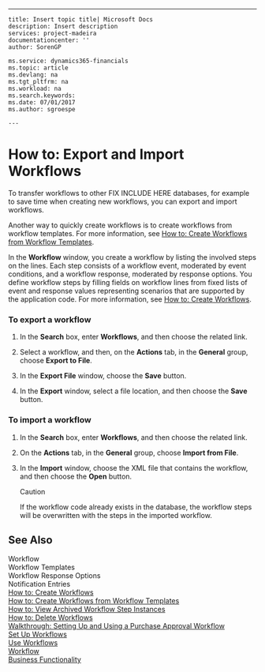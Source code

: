 ---
    title: Insert topic title| Microsoft Docs
    description: Insert description
    services: project-madeira
    documentationcenter: ''
    author: SorenGP

    ms.service: dynamics365-financials
    ms.topic: article
    ms.devlang: na
    ms.tgt_pltfrm: na
    ms.workload: na
    ms.search.keywords:
    ms.date: 07/01/2017
    ms.author: sgroespe

    ---
# How to: Export and Import Workflows
To transfer workflows to other FIX INCLUDE HERE<!--[!INCLUDE[dyn_nav](../../ApplicationDesign/includes/dyn_nav_md.md)] --> databases, for example to save time when creating new workflows, you can export and import workflows.  
  
 Another way to quickly create workflows is to create workflows from workflow templates. For more information, see [How to: Create Workflows from Workflow Templates](../../BusinessFunctionality/Workflow/how-to-create-workflows-from-workflow-templates.md).  
  
 In the **Workflow** window, you create a workflow by listing the involved steps on the lines. Each step consists of a workflow event, moderated by event conditions, and a workflow response, moderated by response options. You define workflow steps by filling fields on workflow lines from fixed lists of event and response values representing scenarios that are supported by the application code. For more information, see [How to: Create Workflows](../../BusinessFunctionality/Workflow/how-to-create-workflows.md).  
  
### To export a workflow  
  
1.  In the **Search** box, enter **Workflows**, and then choose the related link.  
  
2.  Select a workflow, and then, on the **Actions** tab, in the **General** group, choose **Export to File**.  
  
3.  In the **Export File** window, choose the **Save** button.  
  
4.  In the **Export** window, select a file location, and then choose the **Save** button.  
  
### To import a workflow  
  
1.  In the **Search** box, enter **Workflows**, and then choose the related link.  
  
2.  On the **Actions** tab, in the **General** group, choose **Import from File**.  
  
3.  In the **Import** window, choose the XML file that contains the workflow, and then choose the **Open** button.  
  
    > [!CAUTION]  
    >  If the workflow code already exists in the database, the workflow steps will be overwritten with the steps in the imported workflow.  
  
## See Also  
 Workflow   
 Workflow Templates   
 Workflow Response Options   
 Notification Entries   
 [How to: Create Workflows](../../BusinessFunctionality/Workflow/how-to-create-workflows.md)   
 [How to: Create Workflows from Workflow Templates](../../BusinessFunctionality/Workflow/how-to-create-workflows-from-workflow-templates.md)   
 [How to: View Archived Workflow Step Instances](../../BusinessFunctionality/Workflow/how-to-view-archived-workflow-step-instances.md)   
 [How to: Delete Workflows](../../BusinessFunctionality/Workflow/how-to-delete-workflows.md)   
 [Walkthrough: Setting Up and Using a Purchase Approval Workflow](../../BusinessFunctionality/Workflow/walkthrough-setting-up-and-using-a-purchase-approval-workflow.md)   
 [Set Up Workflows](../../BusinessFunctionality/Workflow/set-up-workflows.md)   
 [Use Workflows](../../BusinessFunctionality/Workflow/use-workflows.md)   
 [Workflow](../../BusinessFunctionality/Workflow/workflow.md)   
 [Business Functionality](../Topic/Business%20Functionality.md)